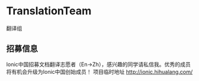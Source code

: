 # TranslationTeam
翻译组 
## 招募信息
Ionic中国招募文档翻译志愿者（En->Zh），感兴趣的同学请私信我。优秀的成员将有机会升级为Ionic中国创始成员！
项目临时地址 http://ionic.hihualang.com/
